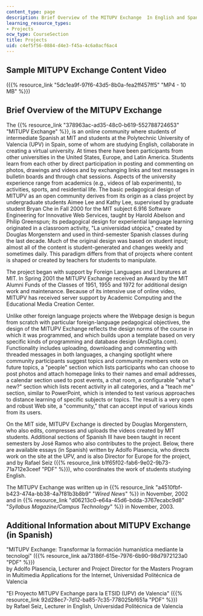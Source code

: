 ```yaml
---
content_type: page
description: Brief Overview of the MITUPV Exchange  In English and Spanish.
learning_resource_types:
- Projects
ocw_type: CourseSection
title: Projects
uid: c4ef5f56-0884-d4e3-f45a-4c6a0acf6ac4
---
```


Sample MITUPV Exchange Content Video
------------------------------------

({{% resource_link "5dc1ea9f-97f6-43d5-8b0a-fea2ff457ff5" "MP4 - 10 MB" %}})

Brief Overview of the MITUPV Exchange
-------------------------------------

The {{% resource_link "378963ac-ad35-48c0-b619-552788724653" "MITUPV Exchange" %}}, is an online community where students of intermediate Spanish at MIT and students at the Polytechnic University of Valencia (UPV) in Spain, some of whom are studying English, collaborate in creating a virtual university. At times there have been participants from other universities in the United States, Europe, and Latin America. Students learn from each other by direct participation in posting and commenting on photos, drawings and videos and by exchanging links and text messages in bulletin boards and through chat sessions. Aspects of the university experience range from academics (e.g., videos of lab experiments), to activities, sports, and residential life. The basic pedagogical design of MITUPV as an open community derives from its origin as a class project by undergraduate students Aimee Lee and Kathy Lee, supervised by graduate student Bryan Che in Fall 2000 for the MIT subject 6.916 Software Engineering for Innovative Web Services, taught by Harold Abelson and Philip Greenspun; its pedagogical design for experiential language learning originated in a classroom activity, "La universidad utópica," created by Douglas Morgenstern and used in third-semester Spanish classes during the last decade. Much of the original design was based on student input; almost all of the content is student-generated and changes weekly and sometimes daily. This paradigm differs from that of projects where content is shaped or created by teachers for students to manipulate.

The project began with support by Foreign Languages and Literatures at MIT. In Spring 2001 the MITUPV Exchange received an Award by the MIT Alumni Funds of the Classes of 1951, 1955 and 1972 for additional design work and maintenance. Because of its intensive use of online video, MITUPV has received server support by Academic Computing and the Educational Media Creation Center.

Unlike other foreign language projects where the Webpage design is begun from scratch with particular foreign-language pedagogical objectives, the design of the MITUPV Exchange reflects the design norms of the course in which it was programmed, and which builds upon a template based on very specific kinds of programming and database design (ArsDigita.com). Functionality includes uploading, downloading and commenting with threaded messages in both languages, a changing spotlight where community participants suggest topics and community members vote on future topics, a "people" section which lists participants who can choose to post photos and attach homepage links to their names and email addresses, a calendar section used to post events, a chat room, a configurable "what's new?" section which lists recent activity in all categories, and a "teach me" section, similar to PowerPoint, which is intended to test various approaches to distance learning of specific subjects or topics. The result is a very open and robust Web site, a "community," that can accept input of various kinds from its users.

On the MIT side, MITUPV Exchange is directed by Douglas Morgenstern, who also edits, compresses and uploads the videos created by MIT students. Additional sections of Spanish III have been taught in recent semesters by José Ramos who also contributes to the project. Below, there are available essays (in Spanish) written by Adolfo Plasencia, who directs work on the site at the UPV, and is also Director for Europe for the project, and by Rafael Seiz ({{% resource_link b1f65f02-fab6-9e02-9b73-71a712e3ceef "PDF" %}}), who coordinates the work of students studying English.

The MITUPV Exchange was written up in {{% resource_link "a4510fbf-b423-474a-bb38-4a7f81b3b8b9" "_Wired News_" %}} in November, 2002 and in {{% resource_link "d06213c0-e64a-45d6-bdda-3767ecabc9d8" "_Syllabus Magazine/Campus Technology_" %}} in November, 2003.

Additional Information about MITUPV Exchange (in Spanish)
---------------------------------------------------------

"MITUPV Exchange: Transformar la formación humanística mediante la tecnologí" ({{% resource_link aa73186f-615e-7976-6b90-98d7972123a0 "PDF" %}})  
by Adolfo Plasencia, Lecturer and Project Director for the Masters Program in Multimedia Applications for the Internet, Universidad Politécnica de Valencia

"El Proyecto MITUPV Exchange para la ETSID (UPV) de Valencia" ({{% resource_link 92d28ec7-7d12-ba85-7c35-778025bf651a "PDF" %}})  
by Rafael Seiz, Lecturer in English, Universidad Politécnica de Valencia